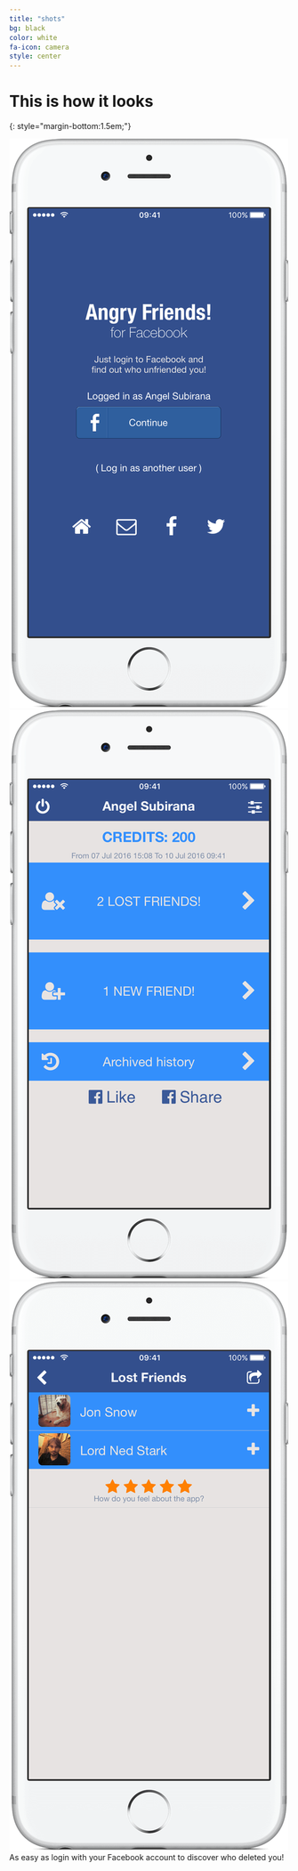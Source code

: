 ```yaml
---
title: "shots"
bg: black
color: white
fa-icon: camera
style: center
---
```

# This is how it looks
{: style="margin-bottom:1.5em;"}
<div>
<div class="row">
  <div class="halfx column">
	<img src="img/shots/6s_s5_framed.png" alt="Login to Facebook to find who deleted you" title="Just login to Facebook and find out who unfriended you" />
  </div>
  <div class="halfx column">
	<img src="img/shots/6s_s1_framed.png" alt="Facebook deleted friends and new friends" title="Facebook deleted friends and new friends"/>
  </div>

</div>
<div class="row">
  <div class="halfx column">
	<img src="img/shots/6s_s2_framed.png" alt="And the detailed list of who unfriended you" title="And the detailed list of who unfriended you" />
  </div>  
  <div class="halfx column">
	As easy as login with your Facebook account to discover who deleted you!
  </div>
</div>
</div>


